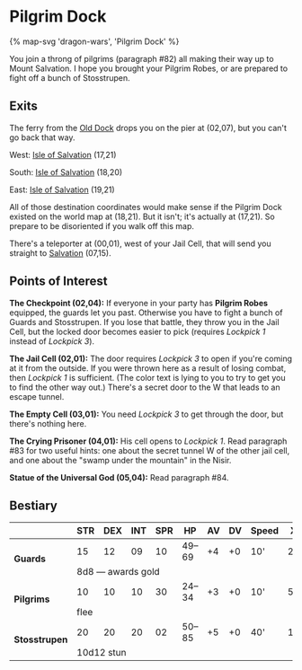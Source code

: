 # Pilgrim Dock

{% map-svg 'dragon-wars', 'Pilgrim Dock' %}

You join a throng of pilgrims (paragraph #82) all making their way up to Mount Salvation. I hope you brought your Pilgrim Robes, or are prepared to fight off a bunch of Stosstrupen.

## Exits

The ferry from the [Old Dock](/dragon-wars/maps/old-dock) drops you on the pier at (02,07), but you can't go back that way.

West: [Isle of Salvation](/dragon-wars/maps/dilmun) (17,21)

South: [Isle of Salvation](/dragon-wars/maps/dilmun) (18,20)

East: [Isle of Salvation](/dragon-wars/maps/dilmun) (19,21)

All of those destination coordinates would make sense if the Pilgrim Dock existed on the world map at (18,21). But it isn't; it's actually at (17,21). So prepare to be disoriented if you walk off this map.

There's a teleporter at (00,01), west of your Jail Cell, that will send you straight to [Salvation](/dragon-wars/maps/salvation) (07,15).

## Points of Interest

**The Checkpoint (02,04):** If everyone in your party has **Pilgrim Robes** equipped, the guards let you past. Otherwise you have to fight a bunch of Guards and Stosstrupen. If you lose that battle, they throw you in the Jail Cell, but the locked door becomes easier to pick (requires *Lockpick 1* instead of *Lockpick 3*).

**The Jail Cell (02,01):** The door requires *Lockpick 3* to open if you're coming at it from the outside. If you were thrown here as a result of losing combat, then *Lockpick 1* is sufficient. (The color text is lying to you to try to get you to find the other way out.) There's a secret door to the W that leads to an escape tunnel.

**The Empty Cell (03,01):** You need *Lockpick 3* to get through the door, but there's nothing here.

**The Crying Prisoner (04,01):** His cell opens to *Lockpick 1*. Read paragraph #83 for two useful hints: one about the secret tunnel W of the other jail cell, and one about the "swamp under the mountain" in the Nisir.

**Statue of the Universal God (05,04):** Read paragraph #84.

## Bestiary

<table>
  <thead>
    <tr>
      <th></th>
      <th>STR</th>
      <th>DEX</th>
      <th>INT</th>
      <th>SPR</th>
      <th>HP</th>
      <th>AV</th>
      <th>DV</th>
      <th>Speed</th>
      <th>XP</th>
    </tr>
  </thead>
  <tbody>
    <tr>
      <td rowspan=2><b>Guards</b></td>
      <td class="c">15</td>
      <td class="c">12</td>
      <td class="c">09</td>
      <td class="c">10</td>
      <td class="c">49&ndash;69</td>
      <td class="c">+4</td>
      <td class="c">+0</td>
      <td class="c">10'</td>
      <td class="c">220</td>
    </tr><tr>
      <td colspan=9>8d8 — awards gold</td>
    </tr><tr>
      <td rowspan=2><b>Pilgrims</b></td>
      <td class="c">10</td>
      <td class="c">10</td>
      <td class="c">10</td>
      <td class="c">30</td>
      <td class="c">24&ndash;34</td>
      <td class="c">+3</td>
      <td class="c">+0</td>
      <td class="c">10'</td>
      <td class="c">50</td>
    </tr><tr>
      <td colspan=9>flee</td>
    </tr><tr>
      <td rowspan=2><b>Stosstrupen</b></td>
      <td class="c">20</td>
      <td class="c">20</td>
      <td class="c">20</td>
      <td class="c">02</td>
      <td class="c">50&ndash;85</td>
      <td class="c">+5</td>
      <td class="c">+0</td>
      <td class="c">40'</td>
      <td class="c">180</td>
    </tr><tr>
      <td colspan=9>10d12 stun</td>
    </tr>
  </tbody>
</table>
